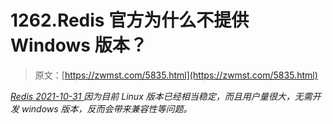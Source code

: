 <!--yml
category: 未分类
date: 0001-01-01 00:00:00
--->

# 1262.Redis 官方为什么不提供 Windows 版本？

> 原文：[https://zwmst.com/5835.html](https://zwmst.com/5835.html)

   [ *Redis* ](https://zwmst.com/redis)*[ <time datetime="2021-11-01T00:58:39+08:00"> 2021-10-31 </time> ](https://zwmst.com/5835.html)  因为目前 Linux 版本已经相当稳定，而且用户量很大，无需开发 windows 版本，反而会带来兼容性等问题。*